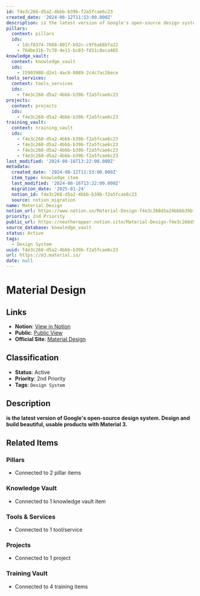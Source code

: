 ```yaml
---
id: f4e3c268-d5a2-4bbb-b39b-f2a5fcae6c23
created_date: '2024-08-12T11:53:00.000Z'
description: is the latest version of Google's open-source design system. Design and build beautiful, usable products with Material 3.
pillars:
  context: pillars
  ids: 
    - 1dcf8374-7088-801f-b92c-c9f6a68bfa22
    - 764be31b-7c78-4e11-bc03-fd31c8eca465
knowledge_vault:
  context: knowledge_vault
  ids:
    - 15903988-d2e1-4ac6-8089-2c4c7ac26ece
tools_services:
  context: tools_services
  ids:
    - f4e3c268-d5a2-4bbb-b39b-f2a5fcae6c23
projects:
  context: projects
  ids:
    - f4e3c268-d5a2-4bbb-b39b-f2a5fcae6c23
training_vault:
  context: training_vault
  ids:
    - f4e3c268-d5a2-4bbb-b39b-f2a5fcae6c23
    - f4e3c268-d5a2-4bbb-b39b-f2a5fcae6c23
    - f4e3c268-d5a2-4bbb-b39b-f2a5fcae6c23
    - f4e3c268-d5a2-4bbb-b39b-f2a5fcae6c23
last_modified: '2024-08-16T13:22:00.000Z'
metadata:
  created_date: '2024-08-12T11:53:00.000Z'
  item_type: knowledge_item
  last_modified: '2024-08-16T13:22:00.000Z'
  migration_date: '2025-01-24'
  notion_id: f4e3c268-d5a2-4bbb-b39b-f2a5fcae6c23
  source: notion_migration
name: Material Design
notion_url: https://www.notion.so/Material-Design-f4e3c268d5a24bbbb39bf2a5fcae6c23
priority: 2nd Priority
public_url: https://neotherapper.notion.site/Material-Design-f4e3c268d5a24bbbb39bf2a5fcae6c23
source_database: knowledge_vault
status: Active
tags: 
  - Design System
uuid: f4e3c268-d5a2-4bbb-b39b-f2a5fcae6c23
url: https://m3.material.io/
date: null
---
```


# Material Design

## Links
- **Notion**: [View in Notion](https://www.notion.so/Material-Design-f4e3c268d5a24bbbb39bf2a5fcae6c23)
- **Public**: [Public View](https://neotherapper.notion.site/Material-Design-f4e3c268d5a24bbbb39bf2a5fcae6c23)
- **Official Site**: [Material Design](https://m3.material.io/)

## Classification
- **Status**: Active
- **Priority**: 2nd Priority
- **Tags**: `Design System`

## Description
**is the latest version of Google's open-source design system. Design and build beautiful, usable products with Material 3.**

## Related Items

### Pillars
- Connected to 2 pillar items

### Knowledge Vault
- Connected to 1 knowledge vault item

### Tools & Services
- Connected to 1 tool/service

### Projects
- Connected to 1 project

### Training Vault
- Connected to 4 training items